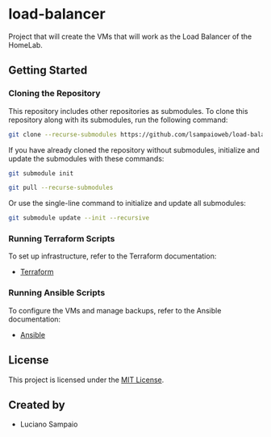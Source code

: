 # load-balancer
Project that will create the VMs that will work as the Load Balancer of the HomeLab.

## Getting Started

### Cloning the Repository

This repository includes other repositories as submodules. To clone this repository along with its submodules, run the following command:

```bash
git clone --recurse-submodules https://github.com/lsampaioweb/load-balancer.git
```

If you have already cloned the repository without submodules, initialize and update the submodules with these commands:

```bash
git submodule init

git pull --recurse-submodules
```

Or use the single-line command to initialize and update all submodules:

```bash
git submodule update --init --recursive
```

### Running Terraform Scripts

To set up infrastructure, refer to the Terraform documentation:

- [Terraform](terraform/README.md "Terraform")

### Running Ansible Scripts

To configure the VMs and manage backups, refer to the Ansible documentation:

- [Ansible](ansible/README.md "Ansible")

## License

This project is licensed under the [MIT License](LICENSE "MIT License").

## Created by

- Luciano Sampaio
